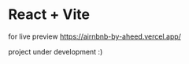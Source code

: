 # React + Vite

for live preview https://airnbnb-by-aheed.vercel.app/

project under development :)
